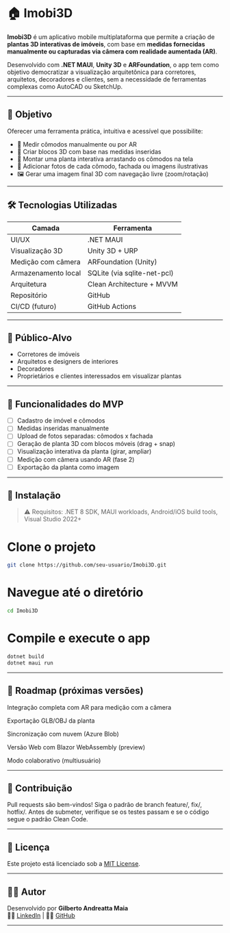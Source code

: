 # 🏠 Imobi3D

**Imobi3D** é um aplicativo mobile multiplataforma que permite a criação de **plantas 3D interativas de imóveis**, com base em **medidas fornecidas manualmente ou capturadas via câmera com realidade aumentada (AR)**.

Desenvolvido com **.NET MAUI**, **Unity 3D** e **ARFoundation**, o app tem como objetivo democratizar a visualização arquitetônica para corretores, arquitetos, decoradores e clientes, sem a necessidade de ferramentas complexas como AutoCAD ou SketchUp.

---

## 🎯 Objetivo

Oferecer uma ferramenta prática, intuitiva e acessível que possibilite:

- 📏 Medir cômodos manualmente ou por AR
- 🧱 Criar blocos 3D com base nas medidas inseridas
- 🧩 Montar uma planta interativa arrastando os cômodos na tela
- 📸 Adicionar fotos de cada cômodo, fachada ou imagens ilustrativas
- 🖼️ Gerar uma imagem final 3D com navegação livre (zoom/rotação)

---

## 🛠️ Tecnologias Utilizadas

| Camada | Ferramenta |
|--------|------------|
| UI/UX | .NET MAUI |
| Visualização 3D | Unity 3D + URP |
| Medição com câmera | ARFoundation (Unity) |
| Armazenamento local | SQLite (via sqlite-net-pcl) |
| Arquitetura | Clean Architecture + MVVM |
| Repositório | GitHub |
| CI/CD (futuro) | GitHub Actions |

---

## 📲 Público-Alvo

- Corretores de imóveis
- Arquitetos e designers de interiores
- Decoradores
- Proprietários e clientes interessados em visualizar plantas

---

## 📸 Funcionalidades do MVP

- [ ] Cadastro de imóvel e cômodos
- [ ] Medidas inseridas manualmente
- [ ] Upload de fotos separadas: cômodos x fachada
- [ ] Geração de planta 3D com blocos móveis (drag + snap)
- [ ] Visualização interativa da planta (girar, ampliar)
- [ ] Medição com câmera usando AR (fase 2)
- [ ] Exportação da planta como imagem

---

## 🚀 Instalação

> ⚠️ Requisitos: .NET 8 SDK, MAUI workloads, Android/iOS build tools, Visual Studio 2022+


# Clone o projeto

```bash
git clone https://github.com/seu-usuario/Imobi3D.git
```

# Navegue até o diretório
```bash
cd Imobi3D
```

# Compile e execute o app
```bash
dotnet build
dotnet maui run
```

---
## 🧭 Roadmap (próximas versões) 

Integração completa com AR para medição com a câmera

Exportação GLB/OBJ da planta

Sincronização com nuvem (Azure Blob)

Versão Web com Blazor WebAssembly (preview)

Modo colaborativo (multiusuário)

---

## 🤝 Contribuição 

Pull requests são bem-vindos! Siga o padrão de branch feature/, fix/, hotfix/. Antes de submeter, verifique se os testes passam e se o código segue o padrão Clean Code.

---

## 📄 Licença

Este projeto está licenciado sob a [MIT License](https://github.com/gil-gam/Imobi3D/blob/main/LICENSE).


---

## 🙋‍♂️ Autor

Desenvolvido por **Gilberto Andreatta Maia**  
👨‍💼 [LinkedIn](https://www.linkedin.com/in/gilbertoandreatta/) | 👨‍💻 [GitHub](https://github.com/gil-gam)


---


